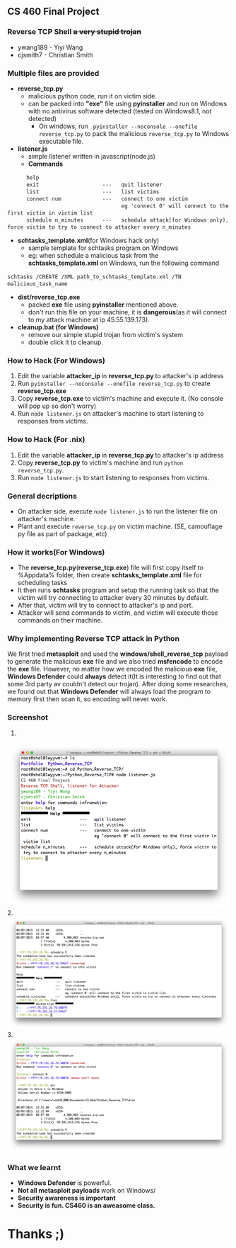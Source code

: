 ## CS 460 Final Project
### Reverse TCP Shell ~~a very stupid trojan~~
- ywang189 - Yiyi Wang
- cjsmith7 - Christian Smith

### Multiple files are provided
- <strong>reverse_tcp.py</strong>
    -  malicious python code, run it on victim side.
    -  can be packed into <strong>"exe"</strong> file using <strong>pyinstaller</strong> and run on Windows with no antivirus software detected (tested on Windows8.1, not detected)
        - On windows, run ``` pyinstaller --noconsole --onefile reverse_tcp.py``` to pack the malicious ```reverse_tcp.py``` to Windows executable file.
- <strong>listener.js</strong>
    - simple listener written in javascript(node.js)
    - <strong> Commands </strong>
```
      help
      exit                    ---   quit listener
      list                    ---   list victims
      connect num             ---   connect to one victim
                                    eg 'connect 0' will connect to the first victim in victim list
      schedule n_minutes      ---   schedule attack(for Windows only), force victim to try to connect to attacker every n_minutes
```
- <strong>schtasks_template.xml</strong>(for Windows hack only)
    - sample template for schtasks program on Windows
    - eg: when schedule a malicious task from the <strong>schtasks_template.xml</strong> on Windows, run the following command
```
schtasks /CREATE /XML path_to_schtasks_template.xml /TN malicious_task_name
```  
- <strong> dist/reverse_tcp.exe </strong>
    - packed <strong>exe</strong> file using <strong>pyinstaller</strong> mentioned above.
    - <storng>don't run</strong> this file on your machine, it is <strong>dangerous</strong>(as it will connect to my attack machine at ip 45.55.139.173).
- <strong>cleanup.bat (for Windows)</strong>
    - remove our simple stupid trojan from victim's system
    - double click it to cleanup.

### How to Hack (For Windows)
1. Edit the variable <strong> attacker_ip  </strong> in <strong> reverse_tcp.py </strong> to attacker's ip address
2. Run ```pyinstaller --noconsole --onefile reverse_tcp.py``` to create <strong>reverse_tcp.exe</strong>
3. Copy <strong>reverse_tcp.exe</strong> to victim's machine and execute it. (No console will pop up so don't worry)
4. Run ```node listener.js``` on attacker's machine to start listening to responses from victims.

### How to Hack (For .nix)
1. Edit the variable <strong> attacker_ip  </strong> in <strong> reverse_tcp.py </strong> to attacker's ip address
3. Copy <strong>reverse_tcp.py</strong> to victim's machine and run ```python reverse_tcp.py```.
4. Run ```node listener.js``` to start listening to responses from victims.


### General decriptions
* On attacker side, execute ```node listener.js``` to run the listener file on attacker's machine.
* Plant and execute ```reverse_tcp.py``` on victim machine. (SE, camouflage py file as part of package, etc)

### How it works(For Windows)
* The <Strong>reverse_tcp.py</strong>(<strong>reverse_tcp.exe</strong>) file will first copy itself to %Appdata% folder, then create <strong>schtasks_template.xml</strong> file for scheduling tasks
* It then runs <strong>schtasks</strong> program and setup the running task so that the victim will try connecting to attacker every 30 minutes by default.
* After that, victim will try to connect to attacker's ip and port.
* Attacker will send commands to victim, and victim will execute those commands on their machine.



### Why implementing Reverse TCP attack in Python
We first tried <strong>metasploit</strong> and used the <strong>windows/shell_reverse_tcp</strong> payload to generate the malicious <strong>exe</strong> file and we also tried <strong>msfencode</strong> to encode the <strong>exe</strong> file. However, no matter how we encoded the malicious <strong>exe</strong> file, <strong>Windows Defender</strong> could <strong>always</strong> detect it(It is interesting to find out that some 3rd party av couldn't detect our trojan). After doing some researches, we found out that <strong>Windows Defender</strong> will always load the program to memory first then scan it, so encoding will never work.

### Screenshot
1.
<img src="screenshot/1.png">  
2.
<img src="screenshot/2.png">  
3.
<img src="screenshot/3.png">

### What we learnt
- <strong> Windows Defender </strong> is powerful.
- <strong> Not all metasploit payloads </strong> work on Windows/
- <strong> Security awareness is important </strong>
- <strong> Security is fun. CS460 is an aweasome class.</strong>

# Thanks ;)
